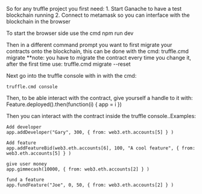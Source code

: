 So for any truffle project you first need:
    1. Start Ganache to have a test blockchain running
    2. Connect to metamask so you can interface with the blockchain in the browser

To start the browser side use the cmd
    npm run dev

Then in a different command prompt you want to first migrate your contracts onto the blockchain, this can be done with the cmd:
    truffle.cmd migrate
    **note: you have to migrate the contract every time you change it, after the first time use:
    truffle.cmd migrate --reset


Next go into the truffle console with in with the cmd:
    
    truffle.cmd console

Then, to be able interact with the contract, give yourself a handle to it with: 
    Feature.deployed().then(function(i) { app = i })
    
Then you can interact with the contract inside the truffle console..Examples:

    Add developer
    app.addDeveloper("Gary", 300, { from: web3.eth.accounts[5] } ) 

    Add feature
    app.addFeatureBid(web3.eth.accounts[6], 100, "A cool feature", { from: web3.eth.accounts[5] } )

    give user money
    app.gimmecash(10000, { from: web3.eth.accounts[2] } ) 

    fund a feature
    app.fundFeature("Joe", 0, 50, { from: web3.eth.accounts[2] } ) 

